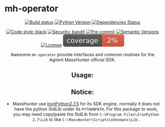 # mh-operator

<div align="center">

[![Build status](https://github.com/chaoqing/mh-operator/workflows/build/badge.svg?branch=master&event=push)](https://github.com/chaoqing/mh-operator/actions?query=workflow%3Abuild)
[![Python Version](https://img.shields.io/pypi/pyversions/mh-operator.svg)](https://pypi.org/project/mh-operator/)
[![Dependencies Status](https://img.shields.io/badge/dependencies-up%20to%20date-brightgreen.svg)](https://github.com/chaoqing/mh-operator/pulls?utf8=%E2%9C%93&q=is%3Apr%20author%3Aapp%2Fdependabot)

[![Code style: black](https://img.shields.io/badge/code%20style-black-000000.svg)](https://github.com/psf/black)
[![Security: bandit](https://img.shields.io/badge/security-bandit-green.svg)](https://github.com/PyCQA/bandit)
[![Pre-commit](https://img.shields.io/badge/pre--commit-enabled-brightgreen?logo=pre-commit&logoColor=white)](https://github.com/chaoqing/mh-operator/blob/master/.pre-commit-config.yaml)
[![Semantic Versions](https://img.shields.io/badge/%20%20%F0%9F%93%A6%F0%9F%9A%80-semantic--versions-e10079.svg)](https://github.com/chaoqing/mh-operator/releases)
[![License](https://img.shields.io/github/license/chaoqing/mh-operator)](https://github.com/chaoqing/mh-operator/blob/master/LICENSE)
![Coverage Report](assets/images/coverage.svg)

Awesome `mh-operator` provide interfaces and common routines for the Agilent MassHunter official SDK.


## Usage:

## Notice:

- MassHunter use [IronPython2.7.5](https://github.com/IronLanguages/main/releases/download/ipy-2.7.5/IronPython-2.7.5.msi) for its SDK engine, normally it does not have the python StdLib under its `PYTHONPATH`. For this package to work, you may need copy/paste the StdLib from `C:\Program Files\IronPython 2.7\Lib` to like `C:\MassHunter\Scripts\Unknowns\Lib` .

</div>
